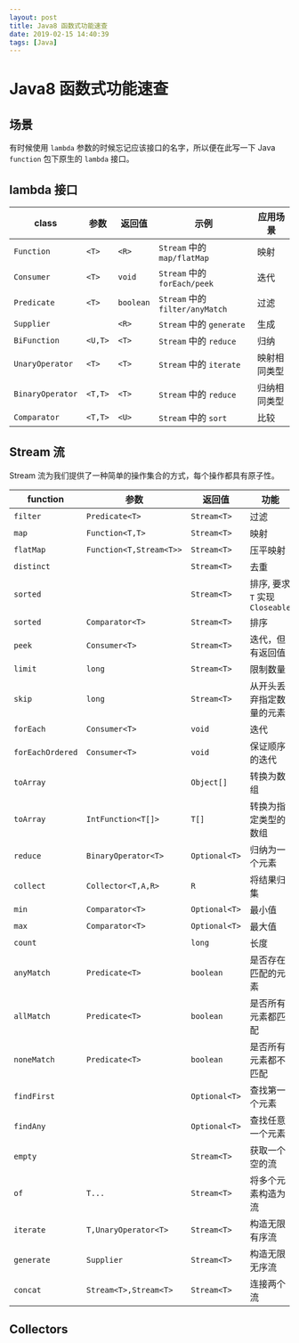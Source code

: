 ```yaml
---
layout: post
title: Java8 函数式功能速查
date: 2019-02-15 14:40:39
tags: [Java]
---
```


# Java8 函数式功能速查

## 场景

有时候使用 `lambda` 参数的时候忘记应该接口的名字，所以便在此写一下 Java
`function` 包下原生的 `lambda` 接口。

## lambda 接口

| class            | 参数    | 返回值    | 示例                            | 应用场景     |
| ---------------- | ------- | --------- | ------------------------------- | ------------ |
| `Function`       | `<T>`   | `<R>`     | `Stream` 中的 `map/flatMap`     | 映射         |
| `Consumer`       | `<T>`   | `void`    | `Stream` 中的 `forEach/peek`    | 迭代         |
| `Predicate`      | `<T>`   | `boolean` | `Stream` 中的 `filter/anyMatch` | 过滤         |
| `Supplier`       |         | `<R>`     | `Stream` 中的 `generate`        | 生成         |
| `BiFunction`     | `<U,T>` | `<T>`     | `Stream` 中的 `reduce`          | 归纳         |
| `UnaryOperator`  | `<T>`   | `<T>`     | `Stream` 中的 `iterate`         | 映射相同类型 |
| `BinaryOperator` | `<T,T>` | `<T>`     | `Stream` 中的 `reduce`          | 归纳相同类型 |
| `Comparator`     | `<T,T>` | `<U>`     | `Stream` 中的 `sort`            | 比较         |

## Stream 流

Stream 流为我们提供了一种简单的操作集合的方式，每个操作都具有原子性。

| function         | 参数                    | 返回值        | 功能                            |
| ---------------- | ----------------------- | ------------- | ------------------------------- |
| `filter`         | `Predicate<T>`          | `Stream<T>`   | 过滤                            |
| `map`            | `Function<T,T>`         | `Stream<T>`   | 映射                            |
| `flatMap`        | `Function<T,Stream<T>>` | `Stream<T>`   | 压平映射                        |
| `distinct`       |                         | `Stream<T>`   | 去重                            |
| `sorted`         |                         | `Stream<T>`   | 排序, 要求 `T` 实现 `Closeable` |
| `sorted`         | `Comparator<T>`         | `Stream<T>`   | 排序                            |
| `peek`           | `Consumer<T>`           | `Stream<T>`   | 迭代，但有返回值                |
| `limit`          | `long`                  | `Stream<T>`   | 限制数量                        |
| `skip`           | `long`                  | `Stream<T>`   | 从开头丢弃指定数量的元素        |
| `forEach`        | `Consumer<T>`           | `void`        | 迭代                            |
| `forEachOrdered` | `Consumer<T>`           | `void`        | 保证顺序的迭代                  |
| `toArray`        |                         | `Object[]`    | 转换为数组                      |
| `toArray`        | `IntFunction<T[]>`      | `T[]`         | 转换为指定类型的数组            |
| `reduce`         | `BinaryOperator<T>`     | `Optional<T>` | 归纳为一个元素                  |
| `collect`        | `Collector<T,A,R>`      | `R`           | 将结果归集                      |
| `min`            | `Comparator<T>`         | `Optional<T>` | 最小值                          |
| `max`            | `Comparator<T>`         | `Optional<T>` | 最大值                          |
| `count`          |                         | `long`        | 长度                            |
| `anyMatch`       | `Predicate<T>`          | `boolean`     | 是否存在匹配的元素              |
| `allMatch`       | `Predicate<T>`          | `boolean`     | 是否所有元素都匹配              |
| `noneMatch`      | `Predicate<T>`          | `boolean`     | 是否所有元素都不匹配            |
| `findFirst`      |                         | `Optional<T>` | 查找第一个元素                  |
| `findAny`        |                         | `Optional<T>` | 查找任意一个元素                |
| `empty`          |                         | `Stream<T>`   | 获取一个空的流                  |
| `of`             | `T...`                  | `Stream<T>`   | 将多个元素构造为流              |
| `iterate`        | `T,UnaryOperator<T>`    | `Stream<T>`   | 构造无限有序流                  |
| `generate`       | `Supplier`              | `Stream<T>`   | 构造无限无序流                  |
| `concat`         | `Stream<T>,Stream<T>`   | `Stream<T>`   | 连接两个流                      |

## Collectors
